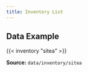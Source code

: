 ```yaml
---
title: Inventory List
---
```


## Data Example

{{< inventory "sitea" >}}

**Source:** `data/inventory/sitea`
